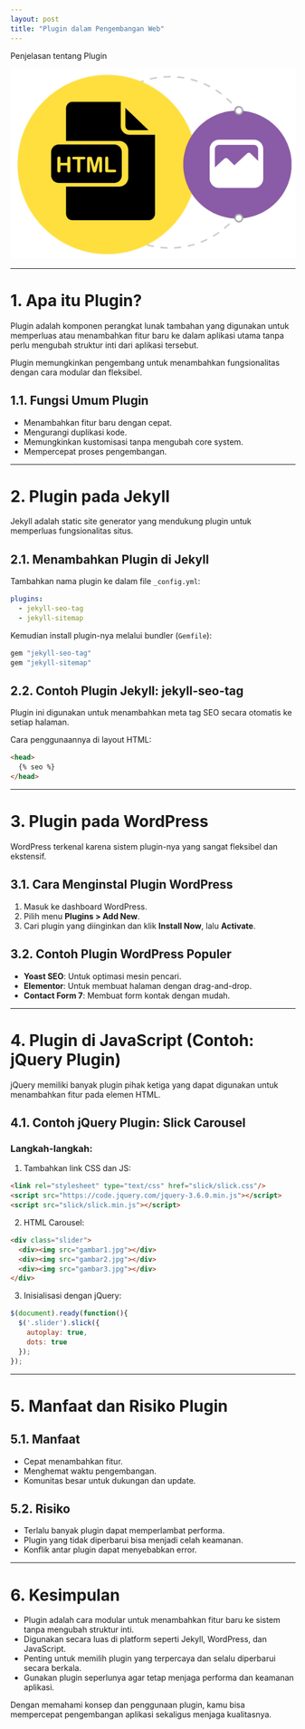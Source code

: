 ```yaml
---
layout: post
title: "Plugin dalam Pengembangan Web"
---
```

Penjelasan tentang Plugin

![plugin](/assets/images/htmlgambar.png)

---

# 1. **Apa itu Plugin?**

Plugin adalah komponen perangkat lunak tambahan yang digunakan untuk memperluas atau menambahkan fitur baru ke dalam aplikasi utama tanpa perlu mengubah struktur inti dari aplikasi tersebut.

Plugin memungkinkan pengembang untuk menambahkan fungsionalitas dengan cara modular dan fleksibel.

## 1.1. **Fungsi Umum Plugin**

- Menambahkan fitur baru dengan cepat.
- Mengurangi duplikasi kode.
- Memungkinkan kustomisasi tanpa mengubah core system.
- Mempercepat proses pengembangan.

---

# 2. **Plugin pada Jekyll**

Jekyll adalah static site generator yang mendukung plugin untuk memperluas fungsionalitas situs.

## 2.1. **Menambahkan Plugin di Jekyll**

Tambahkan nama plugin ke dalam file `_config.yml`:

```yaml
plugins:
  - jekyll-seo-tag
  - jekyll-sitemap
````

Kemudian install plugin-nya melalui bundler (`Gemfile`):

```ruby
gem "jekyll-seo-tag"
gem "jekyll-sitemap"
```

## 2.2. **Contoh Plugin Jekyll: jekyll-seo-tag**

Plugin ini digunakan untuk menambahkan meta tag SEO secara otomatis ke setiap halaman.

Cara penggunaannya di layout HTML:

```html
<head>
  {% seo %}
</head>
```

---

# 3. **Plugin pada WordPress**

WordPress terkenal karena sistem plugin-nya yang sangat fleksibel dan ekstensif.

## 3.1. **Cara Menginstal Plugin WordPress**

1. Masuk ke dashboard WordPress.
2. Pilih menu **Plugins > Add New**.
3. Cari plugin yang diinginkan dan klik **Install Now**, lalu **Activate**.

## 3.2. **Contoh Plugin WordPress Populer**

* **Yoast SEO**: Untuk optimasi mesin pencari.
* **Elementor**: Untuk membuat halaman dengan drag-and-drop.
* **Contact Form 7**: Membuat form kontak dengan mudah.

---

# 4. **Plugin di JavaScript (Contoh: jQuery Plugin)**

jQuery memiliki banyak plugin pihak ketiga yang dapat digunakan untuk menambahkan fitur pada elemen HTML.

## 4.1. **Contoh jQuery Plugin: Slick Carousel**

### Langkah-langkah:

1. Tambahkan link CSS dan JS:

```html
<link rel="stylesheet" type="text/css" href="slick/slick.css"/>
<script src="https://code.jquery.com/jquery-3.6.0.min.js"></script>
<script src="slick/slick.min.js"></script>
```

2. HTML Carousel:

```html
<div class="slider">
  <div><img src="gambar1.jpg"></div>
  <div><img src="gambar2.jpg"></div>
  <div><img src="gambar3.jpg"></div>
</div>
```

3. Inisialisasi dengan jQuery:

```javascript
$(document).ready(function(){
  $('.slider').slick({
    autoplay: true,
    dots: true
  });
});
```

---

# 5. **Manfaat dan Risiko Plugin**

## 5.1. **Manfaat**

* Cepat menambahkan fitur.
* Menghemat waktu pengembangan.
* Komunitas besar untuk dukungan dan update.

## 5.2. **Risiko**

* Terlalu banyak plugin dapat memperlambat performa.
* Plugin yang tidak diperbarui bisa menjadi celah keamanan.
* Konflik antar plugin dapat menyebabkan error.

---

# 6. **Kesimpulan**

* Plugin adalah cara modular untuk menambahkan fitur baru ke sistem tanpa mengubah struktur inti.
* Digunakan secara luas di platform seperti Jekyll, WordPress, dan JavaScript.
* Penting untuk memilih plugin yang terpercaya dan selalu diperbarui secara berkala.
* Gunakan plugin seperlunya agar tetap menjaga performa dan keamanan aplikasi.

Dengan memahami konsep dan penggunaan plugin, kamu bisa mempercepat pengembangan aplikasi sekaligus menjaga kualitasnya.

```